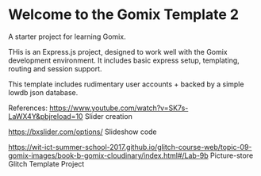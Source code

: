 Welcome to the Gomix Template 2
==============================

A starter project for learning Gomix.

THis is an Express.js project, designed to work well with the Gomix development environment. It includes basic express setup, templating, routing and session support.

This template includes rudimentary user accounts + backed by a simple lowdb json database.

References:
https://www.youtube.com/watch?v=SK7s-LaWX4Y&pbjreload=10
Slider creation

https://bxslider.com/options/
Slideshow code

https://wit-ict-summer-school-2017.github.io/glitch-course-web/topic-09-gomix-images/book-b-gomix-cloudinary/index.html#/Lab-9b Picture-store
Glitch Template Project 
